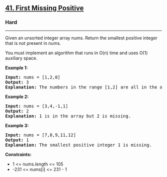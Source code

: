 <h2><a href="https://leetcode.com/problems/first-missing-positive/description/">41. First Missing Positive</a></h2>
<h3>Hard</h3>
<hr>
<p>Given an unsorted integer array nums. Return the smallest positive integer that is not present in nums.</p>
<p>You must implement an algorithm that runs in O(n) time and uses O(1) auxiliary space.</p>
<p><strong>Example 1:</strong></p>
<pre>
<strong>Input:</strong> nums = [1,2,0]
<strong>Output:</strong> 3
<strong>Explanation:</strong> The numbers in the range [1,2] are all in the array.
</pre>
<p><strong>Example 2:</strong></p>
<pre>
<strong>Input:</strong> nums = [3,4,-1,1]
<strong>Output:</strong> 2
<strong>Explanation:</strong> 1 is in the array but 2 is missing.
</pre>
<p><strong>Example 3:</strong></p>
<pre>
<strong>Input:</strong> nums = [7,8,9,11,12]
<strong>Output:</strong> 1
<strong>Explanation:</strong> The smallest positive integer 1 is missing.
</pre>
<p><strong>Constraints:</strong></p>
<ul>
  <li>1 <= nums.length <= 105</li>
  <li>-231 <= nums[i] <= 231 - 1</li>
</ul>
